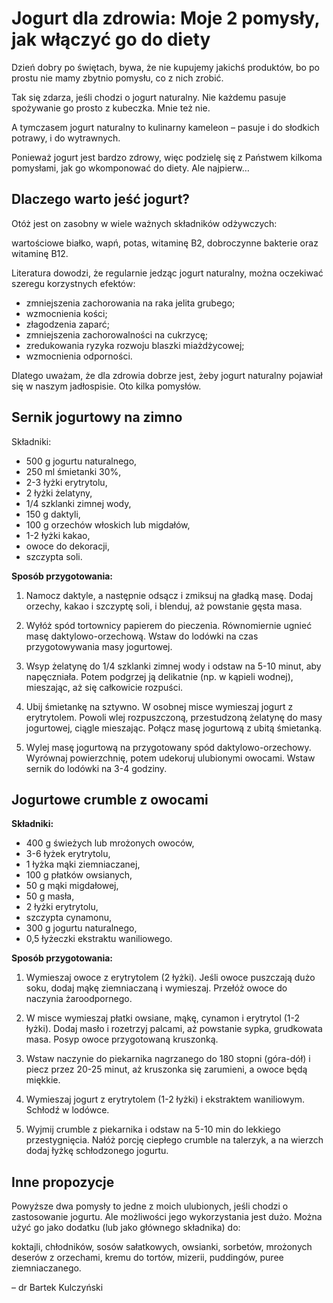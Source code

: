 # Jogurt dla zdrowia: Moje 2 pomysły, jak włączyć go do diety

Dzień dobry po świętach, bywa, że nie kupujemy jakichś produktów, bo po prostu nie mamy zbytnio pomysłu, co z nich zrobić.

Tak się zdarza, jeśli chodzi o jogurt naturalny. Nie każdemu pasuje spożywanie go prosto z kubeczka. Mnie też nie.

A tymczasem jogurt naturalny to kulinarny kameleon – pasuje i do słodkich potrawy, i do wytrawnych.

Ponieważ jogurt jest bardzo zdrowy, więc podzielę się z Państwem kilkoma pomysłami, jak go wkomponować do diety. Ale najpierw…

## Dlaczego warto jeść jogurt?

Otóż jest on zasobny w wiele ważnych składników odżywczych:

wartościowe białko, wapń, potas, witaminę B2, dobroczynne bakterie oraz witaminę B12.

Literatura dowodzi, że regularnie jedząc jogurt naturalny, można oczekiwać szeregu korzystnych efektów:

- zmniejszenia zachorowania na raka jelita grubego;
- wzmocnienia kości;
- złagodzenia zaparć;
- zmniejszenia zachorowalności na cukrzycę;
- zredukowania ryzyka rozwoju blaszki miażdżycowej;
- wzmocnienia odporności.

Dlatego uważam, że dla zdrowia dobrze jest, żeby jogurt naturalny pojawiał się w naszym jadłospisie. Oto kilka pomysłów.

## Sernik jogurtowy na zimno

Składniki:

- 500 g jogurtu naturalnego,
- 250 ml śmietanki 30%,
- 2-3 łyżki erytrytolu,
- 2 łyżki żelatyny,
- 1/4 szklanki zimnej wody,
- 150 g daktyli,
- 100 g orzechów włoskich lub migdałów,
- 1-2 łyżki kakao,
- owoce do dekoracji,
- szczypta soli.

**Sposób przygotowania:**

1. Namocz daktyle, a następnie odsącz i zmiksuj na gładką masę. Dodaj orzechy, kakao i szczyptę soli, i blenduj, aż powstanie gęsta masa.

2. Wyłóż spód tortownicy papierem do pieczenia. Równomiernie ugnieć masę daktylowo-orzechową. Wstaw do lodówki na czas przygotowywania masy jogurtowej.

3. Wsyp żelatynę do 1/4 szklanki zimnej wody i odstaw na 5-10 minut, aby napęczniała. Potem podgrzej ją delikatnie (np. w kąpieli wodnej), mieszając, aż się całkowicie rozpuści.

4. Ubij śmietankę na sztywno. W osobnej misce wymieszaj jogurt z erytrytolem. Powoli wlej rozpuszczoną, przestudzoną żelatynę do masy jogurtowej, ciągle mieszając. Połącz masę jogurtową z ubitą śmietanką.

5. Wylej masę jogurtową na przygotowany spód daktylowo-orzechowy. Wyrównaj powierzchnię, potem udekoruj ulubionymi owocami. Wstaw sernik do lodówki na 3-4 godziny.

## Jogurtowe crumble z owocami

**Składniki:**

- 400 g świeżych lub mrożonych owoców,
- 3-6 łyżek erytrytolu,
- 1 łyżka mąki ziemniaczanej,
- 100 g płatków owsianych,
- 50 g mąki migdałowej,
- 50 g masła,
- 2 łyżki erytrytolu,
- szczypta cynamonu,
- 300 g jogurtu naturalnego,
- 0,5 łyżeczki ekstraktu waniliowego.

**Sposób przygotowania:**

1. Wymieszaj owoce z erytrytolem (2 łyżki). Jeśli owoce puszczają dużo soku, dodaj mąkę ziemniaczaną i wymieszaj. Przełóż owoce do naczynia żaroodpornego.

2. W misce wymieszaj płatki owsiane, mąkę, cynamon i erytrytol (1-2 łyżki). Dodaj masło i rozetrzyj palcami, aż powstanie sypka, grudkowata masa. Posyp owoce przygotowaną kruszonką.

3. Wstaw naczynie do piekarnika nagrzanego do 180 stopni (góra-dół) i piecz przez 20-25 minut, aż kruszonka się zarumieni, a owoce będą miękkie.

4. Wymieszaj jogurt z erytrytolem (1-2 łyżki) i ekstraktem waniliowym. Schłodź w lodówce.

5. Wyjmij crumble z piekarnika i odstaw na 5-10 min do lekkiego przestygnięcia. Nałóż porcję ciepłego crumble na talerzyk, a na wierzch dodaj łyżkę schłodzonego jogurtu.

## Inne propozycje

Powyższe dwa pomysły to jedne z moich ulubionych, jeśli chodzi o zastosowanie jogurtu. Ale możliwości jego wykorzystania jest dużo. Można użyć go jako dodatku (lub jako głównego składnika) do:

koktajli, chłodników, sosów sałatkowych, owsianki, sorbetów, mrożonych deserów z orzechami, kremu do tortów, mizerii, puddingów, puree ziemniaczanego.

– dr Bartek Kulczyński
